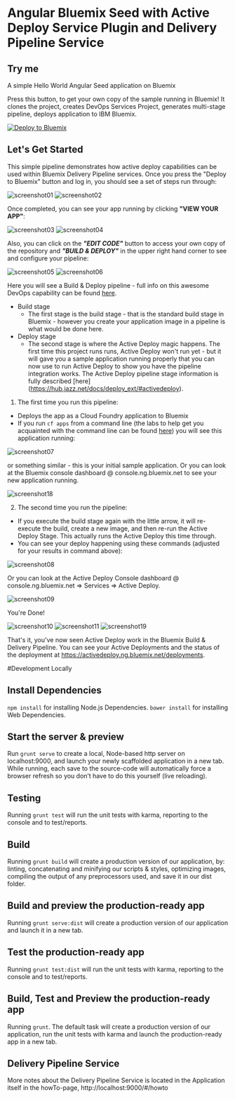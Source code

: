 # Angular Bluemix Seed with Active Deploy Service Plugin and Delivery Pipeline Service

## Try me
A simple Hello World Angular Seed application on Bluemix

Press this button, to get your own copy of the sample running in Bluemix! It clones the project, creates DevOps Services Project, generates multi-stage pipeline, deploys application to IBM Bluemix.

[![Deploy to Bluemix](https://bluemix.net/deploy/button.png)](https://bluemix.net/deploy?repository=https://github.com/langz/AngularBluemixSeed.git)

## Let's Get Started
This simple pipeline demonstrates how active deploy capabilities can be used within Bluemix Delivery Pipeline services. Once you press the "Deploy to Bluemix" button and log in, you should see a set of steps run through:

![screenshot01](https://github.com/IBM-Bluemix/active-deploy/blob/master/sample-apps/pipeline/images/01_login.PNG)
![screenshot02](https://github.com/IBM-Bluemix/active-deploy/blob/master/sample-apps/pipeline/images/02_deploy.PNG)

Once completed, you can see your app running by clicking **"VIEW YOUR APP"**:

![screenshot03](https://github.com/IBM-Bluemix/active-deploy/blob/master/sample-apps/pipeline/images/03_deployed2BM.PNG)
![screenshot04](https://github.com/IBM-Bluemix/active-deploy/blob/master/sample-apps/pipeline/images/04_viewYourApp.PNG)

Also, you can click on the ***"EDIT CODE"*** button to access your own copy of the repository and ***"BUILD & DEPLOY"*** in the upper right hand corner to see and configure your pipeline:

![screenshot05](https://github.com/IBM-Bluemix/active-deploy/blob/master/sample-apps/pipeline/images/05_editCode.PNG)
![screenshot06](https://github.com/IBM-Bluemix/active-deploy/blob/master/sample-apps/pipeline/images/06_buildAndDeploy.PNG)

Here you will see a Build & Deploy pipeline - full info on this awesome DevOps capability can be found [here](https://hub.jazz.net/docs/deploy/).

  - Build stage
    - The first stage is the build stage - that is the standard build stage in Bluemix - however you create your application image in a pipeline is what would be done here.
  - Deploy stage
    - The second stage is where the Active Deploy magic happens. The first time this project runs runs, Active Deploy won't run yet - but it will gave you a sample application running properly that you can now use to run Active Deploy to show you have the pipeline integration works. The Active Deploy pipeline stage information is fully described [here] (https://hub.jazz.net/docs/deploy_ext/#activedeploy).

1. The first time you run this pipeline:
  - Deploys the app as a Cloud Foundry application to Bluemix
  - If you run ```cf apps``` from a command line (the labs to help get you acquainted with the command line can be found [here](https://github.com/IBM-Bluemix/active-deploy/blob/master/labs/README.md)) you will see this application running:  

  ![screenshot07](https://github.com/IBM-Bluemix/active-deploy/blob/master/sample-apps/pipeline/images/07_firstRun.PNG)

  or something similar - this is your initial sample application. Or you can look at the Bluemix console dashboard @ console.ng.bluemix.net to see your new application running.

  ![screenshot18](https://github.com/IBM-Bluemix/active-deploy/blob/master/sample-apps/pipeline/images/18_dashboard1.PNG)

2. The second time you run the pipeline:
  - If you execute the build stage again with the little arrow, it will re-execute the build, create a new image, and then re-run the Active Deploy Stage. This actually runs the Active Deploy this time through.
  - You can see your deploy happening using these commands (adjusted for your results in command above):

  ![screenshot08](https://github.com/IBM-Bluemix/active-deploy/blob/master/sample-apps/pipeline/images/08_secondRun.PNG)

  Or you can look at the Active Deploy Console dashboard @ console.ng.bluemix.net => Services => Active Deploy.

  ![screenshot09](https://github.com/IBM-Bluemix/active-deploy/blob/master/sample-apps/pipeline/images/09_uiRunning.PNG)

You're Done!

![screenshot10](https://github.com/IBM-Bluemix/active-deploy/blob/master/sample-apps/pipeline/images/10_completed.PNG)
![screenshot11](https://github.com/IBM-Bluemix/active-deploy/blob/master/sample-apps/pipeline/images/11_uiCompleted.PNG)
![screenshot19](https://github.com/IBM-Bluemix/active-deploy/blob/master/sample-apps/pipeline/images/19_dashboard2.PNG)

That's it, you've now seen Active Deploy work in the Bluemix Build & Delivery Pipeline. You can see your Active Deployments and the status of the deployment at https://activedeploy.ng.bluemix.net/deployments.

#Development Locally
## Install Dependencies
`npm install` for installing Node.js Dependencies.
`bower install` for installing Web Dependencies.

## Start the server & preview
Run `grunt serve` to create a local, Node-based http server on localhost:9000, and launch your newly scaffolded application in a new tab.
While running, each save to the source-code will automatically force a browser refresh so you don’t have to do this yourself (live reloading).

## Testing
Running `grunt test` will run the unit tests with karma, reporting to the console and to test/reports.

## Build
Running `grunt build` will create a production version of our application, by: linting, concatenating and minifying our scripts & styles, optimizing images, compiling the output of any preprocessors used, and save it in our dist folder.

## Build and preview the production-ready app
Running `grunt serve:dist` will create a production version of our application and launch it in a new tab.

## Test the production-ready app
Running `grunt test:dist` will run the unit tests with karma, reporting to the console and to test/reports.

## Build, Test and Preview the production-ready app
Running `grunt`. The default task will create a production version of our application, run the unit tests with karma and launch the production-ready app in a new tab.

## Delivery Pipeline Service
More notes about the Delivery Pipeline Service is located in the Application itself in the howTo-page, http://localhost:9000/#/howto
